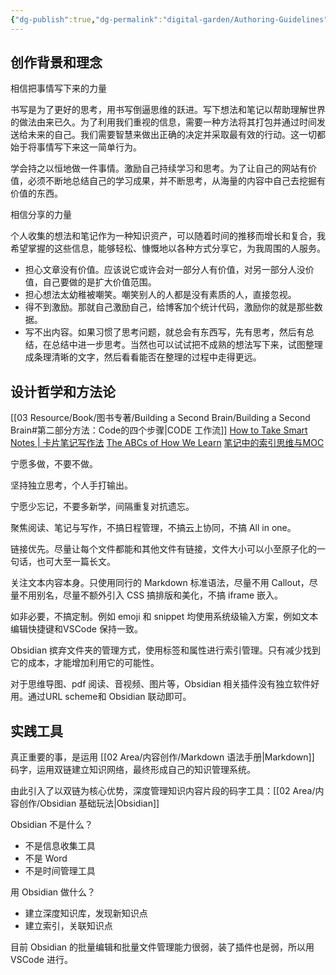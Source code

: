 ```yaml
---
{"dg-publish":true,"dg-permalink":"digital-garden/Authoring-Guidelines","permalink":"/digital-garden/Authoring-Guidelines/","metatags":{"description":"Obsidian 数字花园的创作指南，包含理念、方法、工具等。","og:site_name":"DavonOs","og:title":"花园创作指南","og:type":"article","og:url":"https://zuji.eu.org/digital-garden/Authoring-Guidelines","og:image":null,"og:image:width":"200","og:image:alt":"articlecover","og:locale":"zh_cn"}}
---
```



## 创作背景和理念

相信把事情写下来的力量

书写是为了更好的思考，用书写倒逼思维的跃进。写下想法和笔记以帮助理解世界的做法由来已久。为了利用我们重视的信息，需要一种方法将其打包并通过时间发送给未来的自己。我们需要智慧来做出正确的决定并采取最有效的行动。这一切都始于将事情写下来这一简单行为。

学会持之以恒地做一件事情。激励自己持续学习和思考。为了让自己的网站有价值，必须不断地总结自己的学习成果，并不断思考，从海量的内容中自己去挖掘有价值的东西。

相信分享的力量

个人收集的想法和笔记作为一种知识资产，可以随着时间的推移而增长和复合，我希望掌握的这些信息，能够轻松、慷慨地以各种方式分享它，为我周围的人服务。

- 担心文章没有价值。应该说它或许会对一部分人有价值，对另一部分人没价值，自己要做的是扩大价值范围。
- 担心想法太幼稚被嘲笑。嘲笑别人的人都是没有素质的人，直接忽视。
- 得不到激励。那就自己激励自己，给博客加个统计代码，激励你的就是那些数据。
- 写不出内容。如果习惯了思考问题，就总会有东西写，先有思考，然后有总结，在总结中进一步思考。当然也可以试试把不成熟的想法写下来，试图整理成条理清晰的文字，然后看看能否在整理的过程中走得更远。

## 设计哲学和方法论
[[03 Resource/Book/图书专著/Building a Second Brain/Building a Second Brain#第二部分方法：Code的四个步骤\|CODE 工作流]]
[How to Take Smart Notes | 卡片笔记写作法](https://book.douban.com/subject/30216624/)
[The ABCs of How We Learn](https://book.douban.com/subject/26930129/)
[笔记中的索引思维与MOC](https://www.bilibili.com/video/BV1N7oiY4EMh?t=223.3)

宁愿多做，不要不做。

坚持独立思考，个人手打输出。

宁愿少忘记，不要多新学，间隔重复对抗遗忘。

聚焦阅读、笔记与写作，不搞日程管理，不搞云上协同，不搞 All in one。

链接优先。尽量让每个文件都能和其他文件有链接，文件大小可以小至原子化的一句话，也可大至一篇长文。

关注文本内容本身。只使用同行的 Markdown 标准语法，尽量不用 Callout，尽量不用别名，尽量不额外引入 CSS 搞排版和美化，不搞 iframe 嵌入。

如非必要，不搞定制。例如 emoji 和 snippet 均使用系统级输入方案，例如文本编辑快捷键和VSCode 保持一致。

Obsidian 摈弃文件夹的管理方式，使用标签和属性进行索引管理。只有减少找到它的成本，才能增加利用它的可能性。

对于思维导图、pdf 阅读、音视频、图片等，Obsidian 相关插件没有独立软件好用。通过URL scheme和 Obsidian 联动即可。

## 实践工具

真正重要的事，是运用 [[02 Area/内容创作/Markdown 语法手册\|Markdown]] 码字，运用双链建立知识网络，最终形成自己的知识管理系统。

由此引入了以双链为核心优势，深度管理知识内容片段的码字工具：[[02 Area/内容创作/Obsidian 基础玩法\|Obsidian]]

Obsidian 不是什么？
- 不是信息收集工具
- 不是 Word
- 不是时间管理工具

用 Obsidian 做什么？
- 建立深度知识库，发现新知识点
- 建立索引，关联知识点 

目前 Obsidian 的批量编辑和批量文件管理能力很弱，装了插件也是弱，所以用 VSCode 进行。
